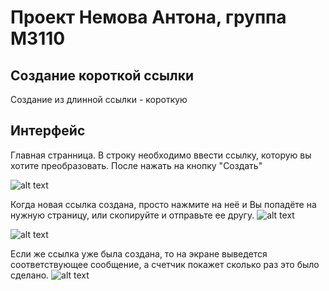 # Проект Немова Антона, группа М3110
## Создание короткой ссылки

Создание из длинной ссылки - короткую


## Интерфейс
Главная странница. В строку необходимо ввести ссылку, которую вы хотите преобразовать. После нажать на кнопку "Создать"

![alt text](https://user-images.githubusercontent.com/22634614/26950221-f464d21e-4cad-11e7-9381-0136aa352a65.png)

Когда новая ссылка создана, просто нажмите на неё и Вы попадёте на нужную страницу, или скопируйте и отправьте ее другу.
![alt text](https://user-images.githubusercontent.com/22634614/26950354-65037304-4cae-11e7-9fb4-5089aab125e7.png)

![alt text](https://user-images.githubusercontent.com/22634614/26950558-0f7f1086-4caf-11e7-85f6-433a3a846663.png)

Если же ссылка уже была создана, то на экране выведется соответствующее сообщение, а счетчик покажет сколько раз это было сделано.
![alt text](https://user-images.githubusercontent.com/22634614/26951230-75547138-4cb1-11e7-8913-71fa7055fae4.png)



